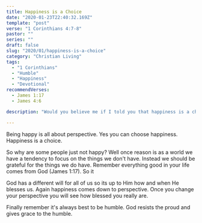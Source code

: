 ```yaml
---
title: Happiness is a Choice
date: "2020-01-23T22:40:32.169Z"
template: "post"
verse: "1 Corinthians 4:7-8"
pastor: ""
series: ""
draft: false
slug: "2020/01/happiness-is-a-choice"
category: "Christian Living"
tags:
  - "1 Corinthians"
  - "Humble"
  - "Happiness"
  - "Devotional"
recommendVerses: 
  - James 1:17
  - James 4:6

description: "Would you believe me if I told you that happiness is a choice? I strongly believe this is true and here is why"

---
```


Being happy is all about perspective. Yes you can choose happiness. Happiness is a choice.

So why are some people just not happy? Well once reason is as a world we have a tendency to focus on the things we don't have. Instead we should be grateful for the things we do have. Remember everything good in your life comes from God (James 1:17). So it

God has a different will for all of us so its up to Him how and when He blesses us. Again happiness comes down to perspective. Once you change your perspective you will see how blessed you really are. 

Finally remember it's always best to be humble. God resists the proud and gives grace to the humble.                           
